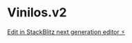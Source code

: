 # Vinilos.v2

[Edit in StackBlitz next generation editor ⚡️](https://stackblitz.com/~/github.com/CM072/Vinilos.v2)